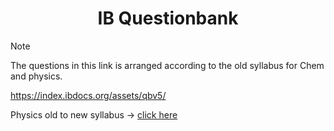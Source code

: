 <div align="center">

  # IB Questionbank

</div>

> [!NOTE]
> The questions in this link is arranged according to the old syllabus for Chem and physics.

https://index.ibdocs.org/assets/qbv5/

Physics old to new syllabus -> [click here](https://github.com/ahmedosama160/IB-Seniors-2025/blob/main/Physics%20Questions%20and%20notes.md#old-to-new-syllabus)

